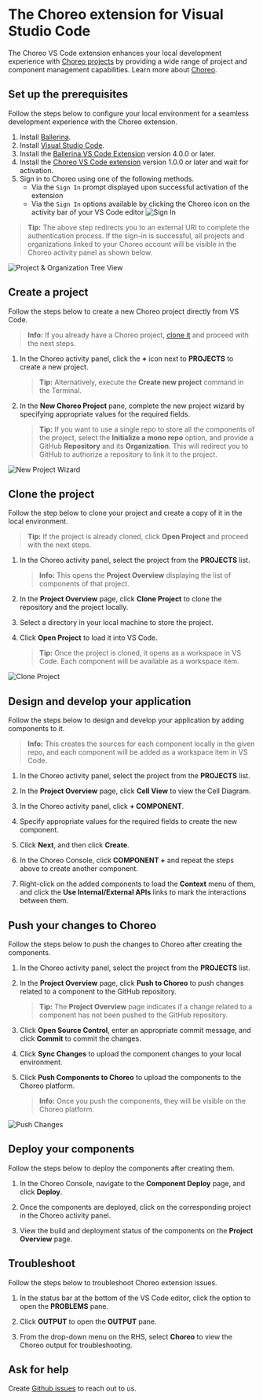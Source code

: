 # The Choreo extension for Visual Studio Code

The Choreo VS Code extension enhances your local development experience with [Choreo projects](https://wso2.com/choreo/) by providing a wide range of project and component management capabilities. Learn more about [Choreo](https://wso2.com/choreo/docs/).

## Set up the prerequisites

Follow the steps below to configure your local environment for a seamless development experience with the Choreo extension. 

1. Install [Ballerina](https://ballerina.io/learn/get-started/#install-ballerina).
2. Install [Visual Studio Code](https://code.visualstudio.com/download).
3. Install the [Ballerina VS Code Extension](https://marketplace.visualstudio.com/items?itemName=WSO2.ballerina) version 4.0.0 or later.
4. Install the [Choreo VS Code extension](https://marketplace.visualstudio.com/) version 1.0.0 or later and wait for activation.
5. Sign in to Choreo using one of the following methods.
    - Via the `Sign In` prompt displayed upon successful activation of the extension
    - Via the `Sign In` options available by clicking the Choreo icon on the activity bar of your VS Code editor
    ![Sign In](docs/choreo-extension/images/sign-in.png)

>**Tip:** The above step redirects you to an external URI to complete the authentication process. If the sign-in is successful, all projects and organizations linked to your Choreo account will be visible in the Choreo activity panel as shown below.

![Project & Organization Tree View](docs/choreo-extension/images/projects-and-orgs.png)

## Create a project

Follow the steps below to create a new Choreo project directly from VS Code.

>**Info:** If you already have a Choreo project, [clone it](#clone-a-project) and proceed with the next steps. 

1. In the Choreo activity panel, click the **+** icon next to **PROJECTS** to create a new project.

    >**Tip:** Alternatively, execute the **Create new project** command in the Terminal.

2. In the **New Choreo Project** pane, complete the new project wizard by specifying appropriate values for the required fields.

    >**Tip:** If you want to use a single repo to store all the components of the project, select the **Initialize a mono repo** option, and provide a GitHub **Repository** and its **Organization**. This will redirect you to GitHub to authorize a repository to link it to the project.

![New Project Wizard](docs/choreo-extension/images/create-project.gif)

## Clone the project

Follow the step below to clone your project and create a copy of it in the local environment. 

>**Tip:** If the project is already cloned, click **Open Project** and proceed with the next steps.

1. In the Choreo activity panel, select the project from the **PROJECTS** list. 

    >**Info:** This opens the **Project Overview** displaying the list of components of that project.

2. In the **Project Overview** page, click **Clone Project** to clone the repository and the project locally. 

3. Select a directory in your local machine to store the project.

4. Click **Open Project** to load it into VS Code. 

    >**Tip:** Once the project is cloned, it opens as a workspace in VS Code. Each component will be available as a workspace item. 

![Clone Project](docs/choreo-extension/images/cloning-project.gif)

## Design and develop your application

Follow the steps below to design and develop your application by adding components to it.

>**Info:** This creates the sources for each component locally in the given repo, and each component will be added as a workspace item in VS Code.

1. In the Choreo activity panel, select the project from the **PROJECTS** list. 

2. In the **Project Overview** page, click **Cell View** to view the Cell Diagram.

3. In the Choreo activity panel, click **+ COMPONENT**.

4. Specify appropriate values for the required fields to create the new component.

5. Click **Next**, and then click **Create**.

6. In the Choreo Console, click **COMPONENT +** and repeat the steps above to create another component.

7. Right-click on the added components to load the **Context** menu of them, and click the **Use Internal/External APIs** links to mark the interactions between them.

## Push your changes to Choreo

Follow the steps below to push the changes to Choreo after creating the components.

1. In the Choreo activity panel, select the project from the **PROJECTS** list. 

2. In the **Project Overview** page, click **Push to Choreo** to push changes related to a component to the GitHub repository.

    >**Tip:** The **Project Overview** page indicates if a change related to a component has not been pushed to the GitHub repository.

3. Click **Open Source Control**, enter an appropriate commit message, and click **Commit** to commit the changes.

4. Click **Sync Changes** to upload the component changes to your local environment.

5. Click **Push Components to Choreo** to upload the components to the Choreo platform.

    >**Info:** Once you push the components, they will be visible on the Choreo platform. 

![Push Changes](docs/choreo-extension/images/push-components.gif)

## Deploy your components

Follow the steps below to deploy the components after creating them.

1. In the Choreo Console, navigate to the **Component Deploy** page, and click **Deploy**. 

2. Once the components are deployed, click on the corresponding project in the Choreo activity panel. 

3. View the build and deployment status of the components on the **Project Overview** page.

## Troubleshoot

Follow the steps below to troubleshoot Choreo extension issues.

1. In the status bar at the bottom of the VS Code editor, click the option to open the **PROBLEMS** pane. 

2. Click **OUTPUT** to open the **OUTPUT** pane.

3. From the drop-down menu on the RHS, select **Choreo** to view the Choreo output for troubleshooting.

## Ask for help

Create [Github issues](https://github.com/wso2/choreo-vscode/issues) to reach out to us.
